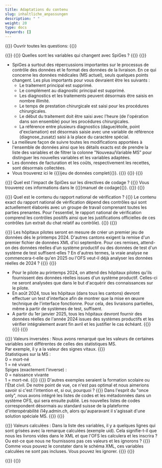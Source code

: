```yaml
---
title: Adaptations du contenu
slug: inhaltliche_anpassungen
description: " "
weight: 20
type: docs
keywords: []
---
```


{{<faqBlock>}}
Ouvrir toutes les questions: {{<collapsibleGroupCommand groupId="contenu">}}

{{<numberedList>}}
{{<listItem>}}
Quelles sont les variables qui changent avec SpiGes ?
{{<collapsibleBlock groupId="contenu">}}
{{<markdown>}}
- SpiGes a surtout des répercussions importantes sur le processus de contrôle des données et le format des données de la livraison. En ce qui concerne les données médicales (MS actuel), seuls quelques points changent. Les plus importants pour vous devraient être les suivants :
    - Le traitement principal est supprimé.
	- Le complément au diagnostic principal est supprimé.
	- Les diagnostics et les traitements peuvent désormais être saisis en nombre illimité. 
	- Le temps de prestation chirurgicale est saisi pour les procédures chirurgicales.
	- Le début du traitement doit être saisi avec l'heure (de l'opération dans son ensemble) pour les procédures chirurgicales. 
	- La référence entre plusieurs diagnostics (dague/étoile, point d'exclamation) est désormais saisie avec une variable de référence (diagnose_zusatz) saisi à la place du caractère spécial.
- La meilleure façon de suivre toutes les modifications apportées à l'ensemble de données ainsi que les détails exacts est de prendre la liste des variables et de filtrer la colonne "Nouveau/Variable MS" pour distinguer les nouvelles variables et les variables adaptées.
- Les données de facturation et les coûts, respectivement les recettes, sont désormais collectées.
- Vous trouverez ici le {{<link url="https://www.bfs.admin.ch/bfs/de/home/statistiken/gesundheit/gesundheitswesen/projekt-spiges.assetdetail.25885643.html" newTab="true">}}jeu de données complet{{</link>}}.
{{</markdown>}}
{{</collapsibleBlock>}}
{{</listItem>}}

{{<listItem>}}
Quel est l'impact de SpiGes sur les directives de codage ?
{{<collapsibleBlock groupId="contenu">}}
Vous trouverez ces informations dans le {{<link url="https://www.bfs.admin.ch/bfs/fr/home/statistiques/sante/nomenclatures/medkk.html" newTab="true">}}manuel de codage{{</link>}}.
{{</collapsibleBlock>}}
{{</listItem>}}

{{<listItem>}}
Quel est le contenu du rapport national de vérification ?
{{<collapsibleBlock groupId="contenu">}}
Le contenu exact du rapport national de vérification dépend des contrôles qui sont actuellement élaborés avec un groupe de travail comprenant toutes les parties prenantes. Pour l'essentiel, le rapport national de vérification comprend les contrôles positifs ainsi que les justifications officielles de ces contrôles (un extrait du chat relatif au contrôle).
{{</collapsibleBlock>}}
{{</listItem>}}

{{<listItem>}}
Les hôpitaux pilotes seront en mesure de créer un premier jeu de données dès le printemps 2024. D'autres cantons exigent la remise d'un premier fichier de données XML d'ici septembre. Pour ces remises, attend-on des données réelles d'un système productif ou des données de test d'un système de test suffisent-elles ? En d'autres termes, la vraie analyse ne commencera-t-elle qu'en 2025 ou l'OFS veut-il déjà analyser les données réelles de 2024 ?
{{<collapsibleBlock groupId="contenu">}}
{{<markdown>}}
- Pour le pilote au printemps 2024, on attend des hôpitaux pilotes qu'ils fournissent des données réelles issues d'un système productif. Celles-ci ne seront analysées que dans le but d'acquérir des connaissances sur le pilote. 
- En août 2024, tous les hôpitaux (dans tous les cantons) devront effectuer un test d'interface afin de montrer que la mise en œuvre technique de l'interface fonctionne. Pour cela, des livraisons partielles, même à partir de systèmes de test, suffisent.
- A partir du 1er janvier 2025, tous les hôpitaux devront fournir des données réelles de l'année 2024 issues des systèmes productifs et les vérifier intégralement avant fin avril et les justifier le cas échéant.
{{</markdown>}}
{{</collapsibleBlock>}}
{{</listItem>}}

{{<listItem>}}
Valeurs inversées : Nous avons remarqué que les valeurs de certaines variables sont différentes de celles des statistiques MS.       
Par exemple, il y a la valeur des signes vitaux.
{{<markdown>}}        
Statistiques sur la MS :        
0 = mort-né         
1 = né vivant.      
Spiges (exactement l'inverse) :         
0 = naissance vivante        
1 = mort-né.
{{</markdown>}}
{{<lineBreak>}}
D'autres exemples seraient la formation scolaire ou l'État civil. De notre point de vue, ce n'est pas optimal et nous aimerions savoir si c'est l'intention et, si oui, pourquoi ? 
{{<collapsibleBlock groupId="contenu">}}
Dans l'esprit du "once only", nous avons intégré les listes de codes et les métadonnées dans un système OFS, qui sera ensuite publié. Les nouvelles listes de codes correspondent désormais au standard suisse de la plateforme d'interopérabilité i14y.admin.ch, alors qu'auparavant il s'agissait d'une solution spéciale MS.
{{</collapsibleBlock>}}
{{</listItem>}}

{{<listItem>}}
Valeurs calculées : Dans la liste des variables, il y a quelques lignes qui sont grisées avec la remarque calculées (exemple uid). Cela signifie-t-il que nous les livrons vides dans le XML et que l'OFS les calculera et les inscrira ? Ou est-ce que nous ne fournissons pas ces valeurs et les ignorons ? 
{{<collapsibleBlock groupId="contenu">}}
Comme vous pouvez le constater dans le schéma XML, ces variables calculées ne sont pas incluses. Vous pouvez les ignorer.
{{</collapsibleBlock>}}
{{</listItem>}}

{{</numberedList>}}
{{</faqBlock>}}